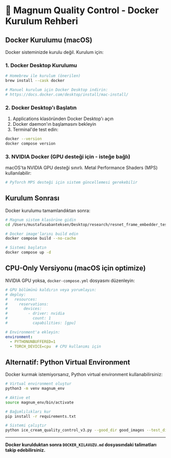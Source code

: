 # 🍦 Magnum Quality Control - Docker Kurulum Rehberi

## Docker Kurulumu (macOS)

Docker sisteminizde kurulu değil. Kurulum için:

### 1. Docker Desktop Kurulumu

```bash
# Homebrew ile kurulum (önerilen)
brew install --cask docker

# Manuel kurulum için Docker Desktop indirin:
# https://docs.docker.com/desktop/install/mac-install/
```

### 2. Docker Desktop'ı Başlatın

1. Applications klasöründen Docker Desktop'ı açın
2. Docker daemon'ın başlamasını bekleyin
3. Terminal'de test edin:

```bash
docker --version
docker compose version
```

### 3. NVIDIA Docker (GPU desteği için - isteğe bağlı)

macOS'ta NVIDIA GPU desteği sınırlı. Metal Performance Shaders (MPS) kullanılabilir:

```bash
# PyTorch MPS desteği için sistem güncellemesi gerekebilir
```

## Kurulum Sonrası

Docker kurulumu tamamlandıktan sonra:

```bash
# Magnum sistem klasörüne gidin
cd /Users/mustafasabanteksen/Desktop/research/resnet_frame_embedder_test_v1

# Docker image'larını build edin
docker compose build --no-cache

# Sistemi başlatın
docker compose up -d
```

## CPU-Only Versiyonu (macOS için optimize)

NVIDIA GPU yoksa, `docker-compose.yml` dosyasını düzenleyin:

```yaml
# GPU bölümünü kaldırın veya yorumlayın:
# deploy:
#   resources:
#     reservations:
#       devices:
#         - driver: nvidia
#           count: 1
#           capabilities: [gpu]

# Environment'a ekleyin:
environment:
  - PYTHONUNBUFFERED=1
  - TORCH_DEVICE=cpu  # CPU kullanımı için
```

## Alternatif: Python Virtual Environment

Docker kurmak istemiyorsanız, Python virtual environment kullanabilirsiniz:

```bash
# Virtual environment oluştur
python3 -m venv magnum_env

# Aktive et
source magnum_env/bin/activate

# Bağımlılıkları kur
pip install -r requirements.txt

# Sistemi çalıştır
python ice_cream_quality_control_v3.py --good_dir good_images --test_dir test_images --device cpu
```

---

**Docker kurulduktan sonra `DOCKER_KILAVUZU.md` dosyasındaki talimatları takip edebilirsiniz.**

